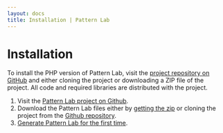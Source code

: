 ```yaml
---
layout: docs
title: Installation | Pattern Lab
---
```


# Installation
To install the PHP version of Pattern Lab, visit the [project repository on GitHub](https://github.com/pattern-lab/patternlab-php/) and either cloning the project or downloading a ZIP file of the project. All code and required libraries are distributed with the project.

1. Visit the [Pattern Lab project on Github](https://github.com/pattern-lab/patternlab-php).
2. Download the Pattern Lab files either by [getting the zip](https://github.com/pattern-lab/patternlab-php/archive/master.zip) or cloning the project from the [Github repository](https://github.com/pattern-lab/patternlab-php).
3. [Generate Pattern Lab for the first time](/docs/first-run.html).
